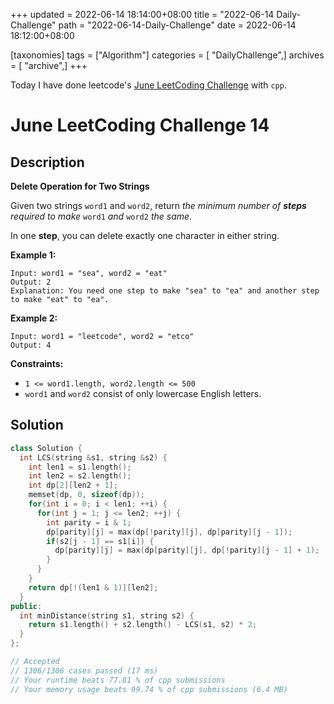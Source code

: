 +++
updated = 2022-06-14 18:14:00+08:00
title = "2022-06-14 Daily-Challenge"
path = "2022-06-14-Daily-Challenge"
date = 2022-06-14 18:12:00+08:00

[taxonomies]
tags = ["Algorithm"]
categories = [ "DailyChallenge",]
archives = [ "archive",]
+++

Today I have done leetcode's [June LeetCoding Challenge](https://leetcode.com/problems/delete-operation-for-two-strings/) with `cpp`.

<!-- more -->

# June LeetCoding Challenge 14

## Description

**Delete Operation for Two Strings**

Given two strings `word1` and `word2`, return *the minimum number of **steps** required to make* `word1` *and* `word2` *the same*.

In one **step**, you can delete exactly one character in either string.

 

**Example 1:**

```
Input: word1 = "sea", word2 = "eat"
Output: 2
Explanation: You need one step to make "sea" to "ea" and another step to make "eat" to "ea".
```

**Example 2:**

```
Input: word1 = "leetcode", word2 = "etco"
Output: 4
```

 

**Constraints:**

- `1 <= word1.length, word2.length <= 500`
- `word1` and `word2` consist of only lowercase English letters.

## Solution

``` cpp
class Solution {
  int LCS(string &s1, string &s2) {
    int len1 = s1.length();
    int len2 = s2.length();
    int dp[2][len2 + 1];
    memset(dp, 0, sizeof(dp));
    for(int i = 0; i < len1; ++i) {
      for(int j = 1; j <= len2; ++j) {
        int parity = i & 1;
        dp[parity][j] = max(dp[!parity][j], dp[parity][j - 1]);
        if(s2[j - 1] == s1[i]) {
          dp[parity][j] = max(dp[parity][j], dp[!parity][j - 1] + 1);
        }
      }
    }
    return dp[!(len1 & 1)][len2];
  }
public:
  int minDistance(string s1, string s2) {
    return s1.length() + s2.length() - LCS(s1, s2) * 2;
  }
};

// Accepted
// 1306/1306 cases passed (17 ms)
// Your runtime beats 77.81 % of cpp submissions
// Your memory usage beats 99.74 % of cpp submissions (6.4 MB)
```
